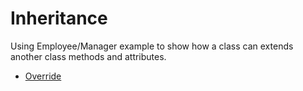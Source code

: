 # Inheritance

Using Employee/Manager example to show how a class can extends another class methods and attributes.

* [Override](https://github.com/RaphaelBatagini/java/tree/master/Inheritance/Override)
